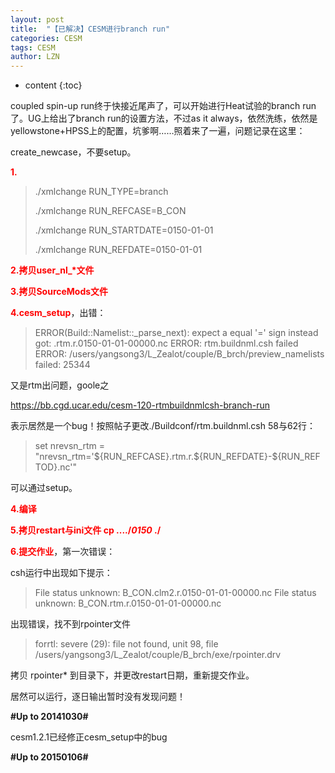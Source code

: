 ```yaml
---
layout: post
title:  "【已解决】CESM进行branch run" 
categories: CESM
tags: CESM
author: LZN
---
```


* content
{:toc}

coupled spin-up run终于快接近尾声了，可以开始进行Heat试验的branch run了。UG上给出了branch run的设置方法，不过as it always，依然洗练，依然是yellowstone+HPSS上的配置，坑爹啊……照着来了一遍，问题记录在这里：

create_newcase，不要setup。

<strong><span style="color: #ff0000;">1.</span></strong>
<blockquote>./xmlchange RUN_TYPE=branch

./xmlchange RUN_REFCASE=B_CON

./xmlchange RUN_STARTDATE=0150-01-01

./xmlchange RUN_REFDATE=0150-01-01</blockquote>
<strong><span style="color: #ff0000;">2.拷贝user_nl_*文件</span></strong>

<strong><span style="color: #ff0000;">3.拷贝SourceMods文件</span></strong>

<strong><span style="color: #ff0000;">4.cesm_setup</span></strong>，出错：
<blockquote>ERROR(Build::Namelist::_parse_next): expect a equal '=' sign instead got: .rtm.r.0150-01-01-00000.nc
ERROR: rtm.buildnml.csh failed
ERROR: /users/yangsong3/L_Zealot/couple/B_brch/preview_namelists failed: 25344</blockquote>
又是rtm出问题，goole之

https://bb.cgd.ucar.edu/cesm-120-rtmbuildnmlcsh-branch-run

表示居然是一个bug！按照帖子更改./Buildconf/rtm.buildnml.csh 58与62行：
<blockquote>set nrevsn_rtm = "nrevsn_rtm='${RUN_REFCASE}.rtm.r.${RUN_REFDATE}-${RUN_REFTOD}.nc'"</blockquote>
可以通过setup。

<span style="color: #ff0000;"><strong>4.编译</strong></span>

<span style="color: #ff0000;"><strong>5.拷贝restart与ini文件 cp ..../*0150* ./</strong></span>

<span style="color: #ff0000;"><strong>6.提交作业</strong></span>，第一次错误：

csh运行中出现如下提示：
<blockquote>File status unknown: B_CON.clm2.r.0150-01-01-00000.nc
File status unknown: B_CON.rtm.r.0150-01-01-00000.nc</blockquote>
出现错误，找不到rpointer文件
<blockquote>forrtl: severe (29): file not found, unit 98, file /users/yangsong3/L_Zealot/couple/B_brch/exe/rpointer.drv</blockquote>
拷贝 rpointer* 到目录下，并更改restart日期，重新提交作业。

居然可以运行，逐日输出暂时没有发现问题！

<strong>#Up to 20141030#</strong>

cesm1.2.1已经修正cesm_setup中的bug

<strong>#Up to 20150106#</strong>